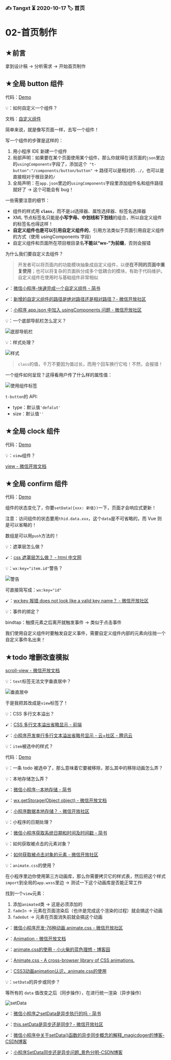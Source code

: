 ### ✍️ Tangxt ⏳ 2020-10-17 🏷️ 首页

# 02-首页制作

## ★前言

拿到设计稿 -> 分析需求 -> 开始首页制作

## ★全局 button 组件

代码：[Demo](https://github.com/ppambler/vue-morney/commit/9897cef31e23ec815af2cdbb49112a8c6060a620)

💡：如何自定义一个组件？

文档：[自定义组件](https://developers.weixin.qq.com/miniprogram/dev/framework/custom-component/)

简单来说，就是像写页面一样，去写一个组件！

写一个组件的步骤是这样的：

1. 用小程序 IDE 新建一个组件
2. 局部声明：如果要在某个页面使用某个组件，那么你就得在该页面的`json`里边的`usingComponents`字段了，添加这个` "t-button":"/components/button/button"` -> 路径可以是相对的`../`，也可以是直接相对于根目录的`/`
3. 全局声明：在`app.json`里边的`usingComponents`字段里添加组件名和组件路径就好了 -> 这个可能会有 bug！

一些需要注意的细节：

- 组件的样式用 **`class`**，而不是`id`选择器、属性选择器、标签名选择器
- XML 节点标签名只能是**小写字母、中划线和下划线**的组合，所以自定义组件的标签名也得这样！
- **自定义组件也是可以引用自定义组件的**，引用方法类似于页面引用自定义组件的方式（使用 usingComponents 字段）
- 自定义组件和页面所在项目根目录名**不能以“wx-”为前缀**，否则会报错

为什么我们要自定义去组件？

> 开发者可以将页面内的功能模块抽象成自定义组件，以便**在不同的页面中重复使用**；也可以将复杂的页面拆分成多个低耦合的模块，有助于代码维护。自定义组件在使用时与基础组件非常相似

➹：[微信小程序-快速完成一个自定义组件 - 简书](https://www.jianshu.com/p/54b46efad151)

➹：[新增的自定义组件的路径是绝对路径还是相对路径？- 微信开放社区](https://developers.weixin.qq.com/community/develop/doc/9b729a8ff2ced8d05b3cde696fea3305)

➹：[小程序 app.json 中加入 usingComponents 问题 - 微信开放社区](https://developers.weixin.qq.com/community/develop/doc/000a40abe1c2b0e19f789c7af51c00)

💡：一个底部导航栏怎么定义？

![底部导航栏](assets/img/2020-10-19-13-26-56.png)

💡：样式处理？

![样式](assets/img/2020-10-19-14-21-33.png)

> `class`的值，千万不要因为值过长，而用个回车换行它哈！不然，会报错！

一个组件如何呈现？这得看用户传了什么样的属性值：

![使用组件标签](assets/img/2020-10-19-14-25-56.png)

`t-button`的 API:

- type：默认值`'defalut'`
- size：默认值`''`

## ★全局 clock 组件

代码：[Demo](https://github.com/ppambler/vue-morney/commit/f38c1d2a981f53695b2739025b65bcc2303025e7)

💡：`view`组件？

[view - 微信开放文档](https://developers.weixin.qq.com/miniprogram/dev/component/view.html)

## ★全局 confirm 组件

代码：[Demo](https://github.com/ppambler/vue-morney/commit/f81a577083974b939b52a1cbebc6ef0f825a9e7d)

组件的状态变化了，你要`setData({xxx: 新值})`一下，页面才会响应式更新！

注意：访问组件的状态要用`thid.data.xxx`，这个`data`是不可省略的，而 Vue 则是可以省略的！

数组是可以用`push`方法的！

💡：遮罩层怎么做？

➹：[css 遮罩层怎么做？ - html 中文网](https://www.html.cn/qa/css3/13011.html)

💡：`wx:key="item.id"`警告？

![警告](assets/img/2020-10-21-21-14-44.png)

可直接简写成：`wx:key="id"`

➹：[wx:key 报错 does not look like a valid key name？ - 微信开放社区](https://developers.weixin.qq.com/community/develop/doc/000600fb83c158c1e26999fa951400)

💡：事件的绑定？

bindtap：触摸元素之后离开就触发事件 -> 类似于点击事件

我们使用自定义组件时要触发自定义事件，需要自定义组件内部的元素向往抛一个自定义事件名出来！

## ★todo 增删改查模拟

[scroll-view - 微信开放文档](https://developers.weixin.qq.com/miniprogram/dev/component/scroll-view.html)

💡：`text`标签无法文字垂直居中？

![垂直居中](assets/img/2020-10-19-21-09-54.png)

于是我把其改成是`view`标签了！

💡：CSS 多行文本溢出？

➹：[CSS 多行文本溢出省略显示 - 前端](https://juejin.im/entry/6844903461209767944)

➹：[小程序开发单行多行文本溢出省略号显示 - 云+社区 - 腾讯云](https://cloud.tencent.com/developer/article/1489800)

💡：`item`被选中的样式？

代码：[Demo](https://github.com/ppambler/vue-morney/commit/72a0f7c503988f712c65dc7a7915a491bedd5a1b)

💡：一条 todo 被选中了，那么意味着它要被移除，那么其中的移除动画怎么弄？

💡：本地存储怎么弄？

➹：[微信小程序--本地存储 - 简书](https://www.jianshu.com/p/6b6d7617b222)

➹：[wx.getStorage(Object object) - 微信开放文档](https://developers.weixin.qq.com/miniprogram/dev/api/storage/wx.getStorage.html)

➹：[小程序数据本地存储？ - 微信开放社区](https://developers.weixin.qq.com/community/develop/doc/000668825848506f2f3991a7b56800)

💡：小程序的日期处理？

➹：[微信小程序获取系统日期和时间及时间戳 - 简书](https://www.jianshu.com/p/42670f94744c)

💡：如何获取被点击的元素对象？

➹：[如何获取被点击对象的元素 - 微信开放社区](https://developers.weixin.qq.com/community/develop/doc/000e20c1a8c8086a28470f9455b800?_at=1563331637271)

💡：`animate.css`的使用？

在小程序里边你使用第三方动画库，那么你需要拷贝它的样式表，然后把这个样式`import`到全局的`app.wxss`里边 -> 测试一下这个动画库是否能正常工作

找到一个`view`元素：

1. 添加`animated`类 -> 这是必须添加的
2. `fadeIn` -> 元素在页面渲染后（也许是完成这个渲染的过程）就会搞这个动画
3. `fadeOut` -> 元素在页面消失前就会搞这个动画

➹：[微信小程序开发-76种动画 animate.css - 微信开放社区](https://developers.weixin.qq.com/community/develop/doc/00024648e982c0819e97ac85c5b804)

➹：[Animation - 微信开放文档](https://developers.weixin.qq.com/miniprogram/dev/api/ui/animation/wx.createAnimation.html)

➹：[animate.css的使用 - 小火柴的蓝色理想 - 博客园](https://www.cnblogs.com/xiaohuochai/p/7372665.html)

➹：[Animate.css - A cross-browser library of CSS animations.](https://animate.style/)

➹：[CSS3动画animation认识，animate.css的使用](https://juejin.im/post/6844903864496291853)

💡：`setData`的异步或同步？

等所有的 `data` 值改变之后（同步操作），在进行统一渲染（异步操作）

![setData](assets/img/2020-10-22-01-02-01.png)

➹：[微信小程序之setData是异步执行的吗 - 简书](https://www.jianshu.com/p/fec21def9006)

➹：[this.setData是异步还是同步? - 微信开放社区](https://developers.weixin.qq.com/community/develop/doc/a197807745119ea9b03a27e6602ce920)

➹：[微信小程序中关于setData()函数的异步同步概念的解释_magicdoger的博客-CSDN博客](https://blog.csdn.net/magicdoger/article/details/81347062)

➹：[小程序SetData同步还是异步问题_景色分明-CSDN博客](https://blog.csdn.net/qq_31325079/article/details/81044866)